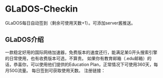 # GLaDOS-Checkin
GLaDOS每日自动签到（剩余可使用天数+1）。可添加server酱推送。
## GLaDOS介绍
一款稳定好用的国际网络加速器，免费版本的速度还行，能满足某G开头搜索引擎的日常使用，也有收费版本可选，不算贵。
如果你有教育邮箱（.edu邮箱）的话，恭喜你，可以使用他们提供的Education Plan，正常情况下可使用360天，每月50G流量。
每日签到可获取使用天数。
注册链接：
